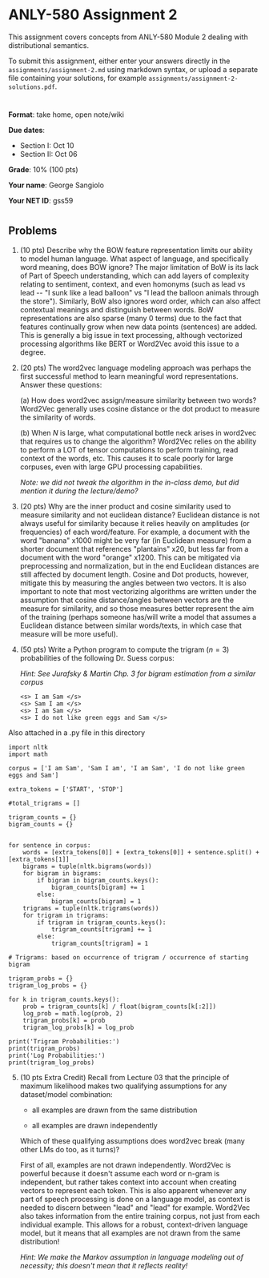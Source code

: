 # ANLY-580 Assignment 2

This assignment covers concepts from ANLY-580 Module 2 dealing with distributional semantics.

To submit this assignment, either enter your answers directly in the `assignments/assignment-2.md` using markdown syntax, or upload a separate file containing your solutions, for example `assignments/assignment-2-solutions.pdf`.

#
**Format**: take home, open note/wiki

**Due dates**:
 
 - Section I: Oct 10
 - Section II: Oct 06

**Grade**: 10% (100 pts)

**Your name**: George Sangiolo

**Your NET ID**: gss59

#
## Problems


1. (10 pts) Describe why the BOW feature representation limits our ability to model human language. What aspect of language, and specifically word meaning, does BOW ignore?
The major limitation of BoW is its lack of Part of Speech understanding, which can add layers of complexity relating to sentiment, context, and even homonyms (such as lead vs lead -- "I sunk like a lead balloon" vs "I lead the balloon animals through the store"). Similarly, BoW also ignores word order, which can also affect contextual meanings and distinguish between words. BoW representations are also sparse (many 0 terms) due to the fact that features continually grow when new data points (sentences) are added. This is generally a big issue in text processing, although vectorized processing algorithms like BERT or Word2Vec avoid this issue to a degree. 

2. (20 pts) The word2vec language modeling approach was perhaps the first successful method to learn meaningful word representations. Answer these questions:

    (a) How does word2vec assign/measure similarity between two words?
    Word2Vec generally uses cosine distance or the dot product to measure the similarity of words. 

    (b) When $N$ is large, what computational bottle neck arises in word2vec that requires us to change the algorithm?
    Word2Vec relies on the ability to perform a LOT of tensor computations to perform training, read context of the words, etc. This causes it to scale poorly for large corpuses, even with large GPU processing capabilities.
    
    *Note: we did not tweak the algorithm in the in-class demo, but did mention it during the lecture/demo?*


3. (20 pts) Why are the inner product and cosine similarity used to measure similarity and not euclidean distance?
Euclidean distance is not always useful for similarity because it relies heavily on amplitudes (or frequencies) of each word/feature. For example, a document with the word "banana" x1000 might be very far (in Euclidean measure) from a shorter document that references "plantains" x20, but less far from a document with the word "orange" x1200. This can be mitigated via preprocessing and normalization, but in the end Euclidean distances are still affected by document length. Cosine and Dot products, however, mitigate this by measuring the angles between two vectors. It is also important to note that most vectorizing algorithms are written under the assumption that cosine distance/angles between vectors are the measure for similarity, and so those measures better represent the aim of the training (perhaps someone has/will write a model that assumes a Euclidean distance between similar words/texts, in which case that measure will be more useful).


4. (50 pts) Write a Python program to compute the trigram ($n=3$) probabilities of the following Dr. Suess corpus:

    *Hint: See Jurafsky & Martin Chp. 3 for bigram estimation from a similar corpus*

    ```
    <s> I am Sam </s>
    <s> Sam I am </s>
    <s> I am Sam </s>
    <s> I do not like green eggs and Sam </s>
	```

Also attached in a .py file in this directory
```
import nltk
import math

corpus = ['I am Sam', 'Sam I am', 'I am Sam', 'I do not like green eggs and Sam']

extra_tokens = ['START', 'STOP']

#total_trigrams = []

trigram_counts = {}
bigram_counts = {}


for sentence in corpus:
    words = [extra_tokens[0]] + [extra_tokens[0]] + sentence.split() + [extra_tokens[1]]
    bigrams = tuple(nltk.bigrams(words))
    for bigram in bigrams:
        if bigram in bigram_counts.keys():
            bigram_counts[bigram] += 1
        else:
            bigram_counts[bigram] = 1
    trigrams = tuple(nltk.trigrams(words))
    for trigram in trigrams:
        if trigram in trigram_counts.keys():
            trigram_counts[trigram] += 1
        else:
            trigram_counts[trigram] = 1

# Trigrams: based on occurrence of trigram / occurrence of starting bigram

trigram_probs = {}
trigram_log_probs = {}

for k in trigram_counts.keys():
    prob = trigram_counts[k] / float(bigram_counts[k[:2]])
    log_prob = math.log(prob, 2)
    trigram_probs[k] = prob
    trigram_log_probs[k] = log_prob

print('Trigram Probabilities:')
print(trigram_probs)
print('Log Probabilities:')
print(trigram_log_probs)
```

5. (10 pts Extra Credit) Recall from Lecture 03 that the principle of maximum likelihood makes two qualifying assumptions for any dataset/model combination:

    - all examples are drawn from the same distribution

    - all examples are drawn independently

    Which of these qualifying assumptions does word2vec break (many other LMs do too, as it turns)?
    
    First of all, examples are not drawn independently. Word2Vec is powerful because it doesn't assume each word or n-gram is independent, but rather takes context into account when creating vectors to represent each token. This is also apparent whenever any part of speech processing is done on a language model, as context is needed to discern between "lead" and "lead" for example.
    Word2Vec also takes information from the entire training corpus, not just from each individual example. This allows for a robust, context-driven language model, but it means that all examples are not drawn from the same distribution!

    *Hint: We make the Markov assumption in language modeling out of necessity; this doesn't mean that it reflects reality!*
